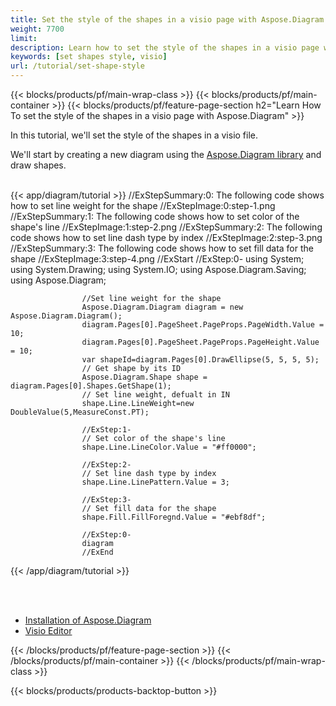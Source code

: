 ```yaml
---
title: Set the style of the shapes in a visio page with Aspose.Diagram
weight: 7700
limit: 
description: Learn how to set the style of the shapes in a visio page with Aspose.Diagram.
keywords: [set shapes style, visio]
url: /tutorial/set-shape-style
---
```


{{< blocks/products/pf/main-wrap-class >}}
{{< blocks/products/pf/main-container >}}
{{< blocks/products/pf/feature-page-section h2="Learn How To set the style of the shapes in a visio page with Aspose.Diagram" >}}

<p>
In this tutorial, we'll set the style of the shapes in a visio file. 
</p>

<p>
We'll start by creating a new diagram using the <a href="https://www.nuget.org/packages/Aspose.Diagram">Aspose.Diagram library</a> and draw shapes.
</p>

<br />
{{< app/diagram/tutorial >}}
 //ExStepSummary:0: The following code shows how to set line weight for the shape
                    //ExStepImage:0:step-1.png
                    //ExStepSummary:1: The following code shows how to set color of the shape's line
                    //ExStepImage:1:step-2.png
                    //ExStepSummary:2: The following code shows how to set line dash type by index
                    //ExStepImage:2:step-3.png
                    //ExStepSummary:3: The following code shows how to set fill data for the shape
                    //ExStepImage:3:step-4.png
                    //ExStart
                    //ExStep:0-
                    using System;
                    using System.Drawing;
                    using System.IO;
                    using Aspose.Diagram.Saving;
                    using Aspose.Diagram;
                    
                    //Set line weight for the shape
                    Aspose.Diagram.Diagram diagram = new Aspose.Diagram.Diagram();
                    diagram.Pages[0].PageSheet.PageProps.PageWidth.Value = 10;
                    diagram.Pages[0].PageSheet.PageProps.PageHeight.Value = 10;
                    var shapeId=diagram.Pages[0].DrawEllipse(5, 5, 5, 5);
                    // Get shape by its ID
                    Aspose.Diagram.Shape shape = diagram.Pages[0].Shapes.GetShape(1);
                    // Set line weight, defualt in IN
                    shape.Line.LineWeight=new DoubleValue(5,MeasureConst.PT);
                    
                    //ExStep:1-
                    // Set color of the shape's line
                    shape.Line.LineColor.Value = "#ff0000";
                    
                    //ExStep:2-
                    // Set line dash type by index
                    shape.Line.LinePattern.Value = 3;

                    //ExStep:3-
                    // Set fill data for the shape
                    shape.Fill.FillForegnd.Value = "#ebf8df";

                    //ExStep:0-
                    diagram
                    //ExEnd
{{< /app/diagram/tutorial >}}
<br />

<br />
<br />

<div class="code-sample">
    <ul class="link-list">
        <li class="link-item"><a href="https://docs.aspose.com/diagram/net/installation/">Installation of Aspose.Diagram</a></li>
        <li class="link-item"><a href="https://products.aspose.app/diagram/editor/">Visio Editor</a></li>
    </ul>
</div>
{{< /blocks/products/pf/feature-page-section >}}
{{< /blocks/products/pf/main-container >}}
{{< /blocks/products/pf/main-wrap-class >}}

{{< blocks/products/products-backtop-button >}}


